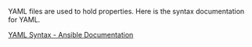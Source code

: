 YAML files are used to hold properties. Here is the syntax documentation for YAML.

[YAML Syntax - Ansible Documentation](https://docs.ansible.com/ansible/latest/reference_appendices/YAMLSyntax.html)
